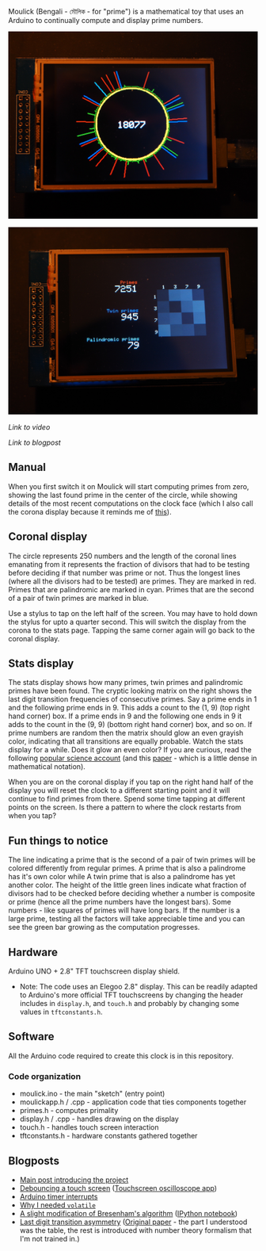 Moulick (Bengali - মৌলিক - for "prime") is a mathematical toy that uses an Arduino to continually compute 
and display prime numbers.

![alt text](media/coronal-display.jpeg)

![alt text](media/stats-display.jpg)

*Link to video*

*Link to blogpost*

Manual
------
When you first switch it on Moulick will start computing primes from zero, showing the last found prime in the center
of the circle, while showing details of the most recent computations on the clock face (which I also call the corona
display because it reminds me of [this](solar-corona)). 

## Coronal display
The circle represents 250 numbers and the length of the coronal lines emanating from it represents the fraction of divisors that had to be testing before deciding if that number was prime or not. Thus the longest lines (where all the divisors had to be tested) are primes. They are marked in red. Primes that are palindromic are marked in cyan. Primes that are the second of a pair of twin primes are marked in blue.  

[solar-corona]: https://en.wikipedia.org/wiki/Corona#/media/File:Solar_eclipse_1999_4_NR.jpg

Use a stylus to tap on the left half of the screen. You may have to hold down the stylus for upto a quarter second. This will switch the display from the corona to the stats page. Tapping the same corner again will go back to the coronal display.

## Stats display
The stats display shows how many primes, twin primes and palindromic primes have been found. The cryptic looking matrix on the right shows the last digit transition frequencies of consecutive primes. Say a prime ends in 1 and the following prime ends in 9. This adds a count to the (1, 9) (top right hand corner) box. If a prime ends in 9 and the following one ends in 9 it adds to the count in the (9, 9) (bottom right hand corner) box, and so on. If prime numbers are random then the matrix should glow an even grayish color, indicating that all transitions are equally probable. Watch the stats display for a while. Does it glow an even color? If you are curious, read the following [popular science account](rloks) (and this [paper](rloks-paper) - which is a little dense in mathematical notation).

When you are on the coronal display if you tap on the right hand half of the display you will reset the clock to a different starting point and it will continue to find primes from there. Spend some time tapping at different points on the screen. Is there a pattern to where the clock restarts from when you tap?

## Fun things to notice
The line indicating a prime that is the second of a pair of twin primes will be colored differently from regular primes. A prime that is also a palindrome has it's own color while A twin prime that is also a palindrome has yet another color. The height of the little green lines indicate what fraction of divisors had to be checked before deciding whether a number is composite or prime (hence all the prime numbers have the longest bars). Some numbers - like squares of primes will have long bars. If the number is a large prime, testing all the factors will take appreciable time and you can see the green bar growing as the computation progresses.


Hardware
--------
Arduino UNO + 2.8" TFT touchscreen display shield.

* Note: The code uses an Elegoo 2.8" display. This can be readily adapted to Arduino's more official
TFT touchscreens by changing the header includes in `display.h`, and `touch.h` and probably by changing
some values in `tftconstants.h`.

Software
--------
All the Arduino code required to create this clock is in this repository.

### Code organization

- moulick.ino - the main "sketch" (entry point)
- moulickapp.h / .cpp - application code that ties components together
- primes.h - computes primality
- display.h / .cpp - handles drawing on the display
- touch.h - handles touch screen interaction
- tftconstants.h - hardware constants gathered together

Blogposts
---------
- [Main post introducing the project][main]
- [Debouncing a touch screen][debounce]  ([Touchscreen oscilloscope app][osc])
- [Arduino timer interrupts][timer]
- [Why I needed `volatile`][volatile]
- [A slight modification of Bresenham's algorithm][bresenham] ([IPython notebook](fractional-bresenham.ipynb))
- [Last digit transition asymmetry][rloks] ([Original paper][rloks-paper] - the part I understood was the table, the rest is introduced with number theory formalism that I'm not trained in.)

[main]: test
[debounce]: https://kaushikghose.wordpress.com/2017/09/21/debouncing-a-touch-screen/
[osc]: https://gist.github.com/kghose/0434bfa77d47ddabc4418efa3eee2a31
[timer]: test
[volatile]: https://kaushikghose.wordpress.com/2017/09/21/volatile/
[bresenham]: test
[rloks]: https://www.nature.com/news/peculiar-pattern-found-in-random-prime-numbers-1.19550
[rloks-paper]: https://arxiv.org/pdf/1603.03720.pdf